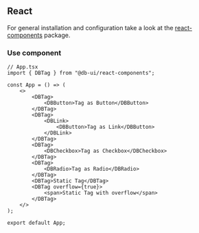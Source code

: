 ## React

For general installation and configuration take a look at the [react-components](https://www.npmjs.com/package/@db-ui/react-components) package.

### Use component

```tsx App.tsx
// App.tsx
import { DBTag } from "@db-ui/react-components";

const App = () => (
	<>
		<DBTag>
			<DBButton>Tag as Button</DBButton>
		</DBTag>
		<DBTag>
			<DBLink>
				<DBButton>Tag as Link</DBButton>
			</DBLink>
		</DBTag>
		<DBTag>
			<DBCheckbox>Tag as Checkbox</DBCheckbox>
		</DBTag>
		<DBTag>
			<DBRadio>Tag as Radio</DBRadio>
		</DBTag>
		<DBTag>Static Tag</DBTag>
		<DBTag overflow={true}>
			<span>Static Tag with overflow</span>
		</DBTag>
	</>
);

export default App;
```
